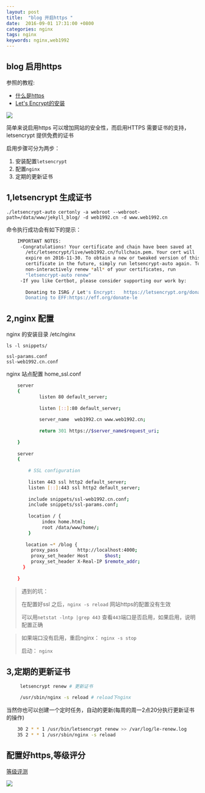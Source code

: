 ```yaml
---
layout: post
title:  "blog 开启https "
date:  2016-09-01 17:31:00 +0800
categories: nginx
tags: nginx
keywords: nginx,web1992
---
```


blog 启用https
----

<!--more-->


参照的教程:

- [什么是https](http://www.ruanyifeng.com/blog/2016/08/migrate-from-http-to-https.html)
- [Let's Encrypt的安装](https://www.digitalocean.com/community/tutorials/how-to-secure-nginx-with-let-s-encrypt-on-ubuntu-16-04)
 
![](http://i.imgur.com/69vDHpU.png)

简单来说启用https 可以增加网站的安全性，而启用HTTPS 需要证书的支持，letsencrypt 提供免费的证书

启用步骤可分为两步：


1. 安装配置`letsencrypt`
2. 配置`nginx`
3. 定期的更新证书

1,letsencrypt 生成证书
----

    ./letsencrypt-auto certonly -a webroot --webroot-path=/data/www/jekyll_blog/ -d web1992.cn -d www.web1992.cn

命令执行成功会有如下的提示：

```sh
    IMPORTANT NOTES:
     -Congratulations! Your certificate and chain have been saved at
       /etc/letsencrypt/live/web1992.cn/fullchain.pem. Your cert will
       expire on 2016-11-30. To obtain a new or tweaked version of this
       certificate in the future, simply run letsencrypt-auto again. To
       non-interactively renew *all* of your certificates, run
       "letsencrypt-auto renew"
     -If you like Certbot, please consider supporting our work by:
    
       Donating to ISRG / Let's Encrypt:   https://letsencrypt.org/donate
       Donating to EFF:https://eff.org/donate-le
``` 


2,nginx 配置
----

nginx 的安装目录 /etc/nginx

	ls -l snippets/

	ssl-params.conf
	ssl-web1992.cn.conf

nginx 站点配置 home_ssl.conf

```sh
	server
	{
	        listen 80 default_server;
	
	        listen [::]:80 default_server;
	
	        server_name  web1992.cn www.web1992.cn;
	
		    return 301 https://$server_name$request_uri;
	
	}
	
	server 
	{
	
	    # SSL configuration
	
	    listen 443 ssl http2 default_server;
	    listen [::]:443 ssl http2 default_server;
	   
	    include snippets/ssl-web1992.cn.conf;
	    include snippets/ssl-params.conf;
	
	    location / {
	         index home.html;
	         root /data/www/home/;
	    }
	
	   location ~* /blog {
	     proxy_pass       http://localhost:4000;
	     proxy_set_header Host      $host;
	     proxy_set_header X-Real-IP $remote_addr;
	  }
	
	}
```

> 遇到的坑：
> 
> 在配置好ssl 之后，`nginx -s reload` 网站https的配置没有生效
> 
> 可以用`netstat -lntp |grep 443` 查看`443`端口是否启用，如果启用，说明配置正确

> 如果端口没有启用，重启nginx： `nginx -s stop`
> 
> 启动： `nginx`



3,定期的更新证书
----
```sh
	 letsencrypt renew # 更新证书
	 
	 /usr/sbin/nginx -s reload # reload下nginx
```

当然你也可以创建一个定时任务，自动的更新(每周的周一2点20分执行更新证书的操作)

```sh
	30 2 * * 1 /usr/bin/letsencrypt renew >> /var/log/le-renew.log
	35 2 * * 1 /usr/sbin/nginx -s reload
```
	
配置好https,等级评分
---

[等级评测](https://www.ssllabs.com/ssltest/analyze.html?d=web1992.cn)

![](http://i.imgur.com/u0h0vIT.jpg)